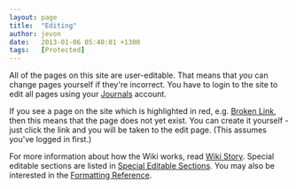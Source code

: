 ```yaml
---
layout: page
title:  "Editing"
author: jevon
date:   2013-01-06 05:40:01 +1300
tags:   [Protected]
---
```


All of the pages on this site are user-editable. That means that _you_ can change pages yourself if they're incorrect. You have to login to the site to edit all pages using your [Journals](journals.md) account.

If you see a page on the site which is highlighted in red, e.g. [Broken Link](broken-link.md), then this means that the page does not yet exist. You can create it yourself - just click the link and you will be taken to the edit page. (This assumes you've logged in first.)

For more information about how the Wiki works, read [Wiki Story](wiki-story.md). Special editable sections are listed in [Special Editable Sections](special-editable-sections.md). You may also be interested in the [Formatting Reference](special-formatting.md).
